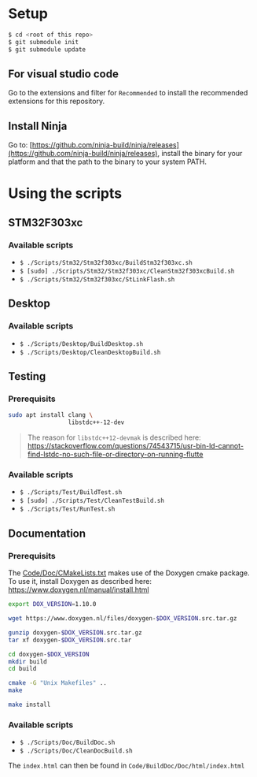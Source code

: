 #

# Setup

```bash
$ cd <root of this repo>
$ git submodule init
$ git submodule update
```

## For visual studio code
Go to the extensions and filter for `Recommended` to install the recommended extensions for this repository.

## Install Ninja

Go to: [https://github.com/ninja-build/ninja/releases](https://github.com/ninja-build/ninja/releases), install the binary for your platform and that the path to the binary to your system PATH.

# Using the scripts

## STM32F303xc

### Available scripts

- `$ ./Scripts/Stm32/Stm32f303xc/BuildStm32f303xc.sh`
- `$ [sudo] ./Scripts/Stm32/Stm32f303xc/CleanStm32f303xcBuild.sh`
- `$ ./Scripts/Stm32/Stm32f303xc/StLinkFlash.sh`

## Desktop

### Available scripts

- `$ ./Scripts/Desktop/BuildDesktop.sh`
- `$ ./Scripts/Desktop/CleanDesktopBuild.sh`

## Testing

### Prerequisits

```bash
sudo apt install clang \
                 libstdc++-12-dev
```

> The reason for `libstdc++12-devmak` is described here: https://stackoverflow.com/questions/74543715/usr-bin-ld-cannot-find-lstdc-no-such-file-or-directory-on-running-flutte

### Available scripts

- `$ ./Scripts/Test/BuildTest.sh`
- `$ [sudo] ./Scripts/Test/CleanTestBuild.sh`
- `$ ./Scripts/Test/RunTest.sh`

## Documentation

### Prerequisits

The [Code/Doc/CMakeLists.txt](../Code/Doc/CMakeLists.txt) makes use of the Doxygen cmake package. To use it, install Doxygen as described here: https://www.doxygen.nl/manual/install.html

```bash
export DOX_VERSION=1.10.0

wget https://www.doxygen.nl/files/doxygen-$DOX_VERSION.src.tar.gz

gunzip doxygen-$DOX_VERSION.src.tar.gz
tar xf doxygen-$DOX_VERSION.src.tar

cd doxygen-$DOX_VERSION
mkdir build
cd build

cmake -G "Unix Makefiles" ..
make

make install
```

### Available scripts

- `$ ./Scripts/Doc/BuildDoc.sh`
- `$ ./Scripts/Doc/CleanDocBuild.sh`

The `index.html` can then be found in `Code/BuildDoc/Doc/html/index.html`
